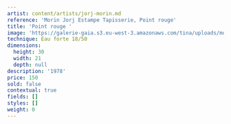 ```yaml
---
artist: content/artists/jorj-morin.md
reference: 'Morin Jorj Estampe Tapisserie, Point rouge'
title: 'Point rouge '
image: 'https://galerie-gaia.s3.eu-west-3.amazonaws.com/tina/uploads/morin-jorj-estampe-tapisserie/galerie-gaia-georges morin-IMG_6423.jpg'
technique: Eau forte 18/50
dimensions:
  height: 30
  width: 21
  depth: null
description: '1978'
price: 150
sold: false
contextual: true
fields: []
styles: []
weight: 0
---
```


